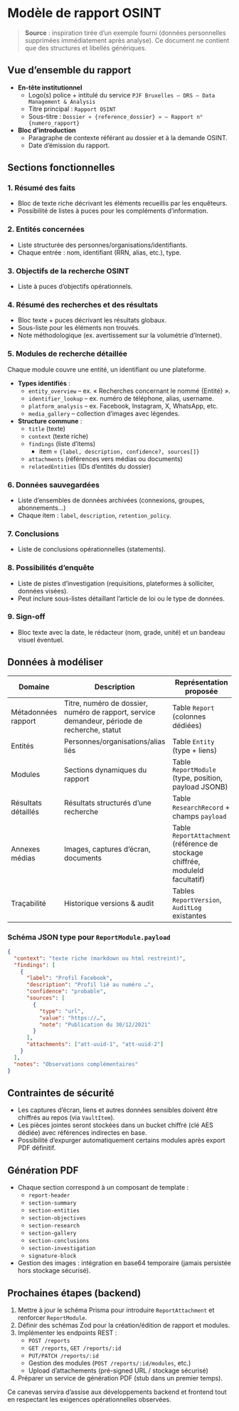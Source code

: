# Modèle de rapport OSINT

> **Source** : inspiration tirée d’un exemple fourni (données personnelles supprimées immédiatement après analyse). Ce document ne contient que des structures et libellés génériques.

## Vue d’ensemble du rapport

- **En-tête institutionnel**
  - Logo(s) police + intitulé du service `PJF Bruxelles – DRS – Data Management & Analysis`
  - Titre principal : `Rapport OSINT`
  - Sous-titre : `Dossier « {reference_dossier} » – Rapport n° {numero_rapport}`
- **Bloc d’introduction**
  - Paragraphe de contexte référant au dossier et à la demande OSINT.
  - Date d’émission du rapport.

## Sections fonctionnelles

### 1. Résumé des faits
- Bloc de texte riche décrivant les éléments recueillis par les enquêteurs.
- Possibilité de listes à puces pour les compléments d’information.

### 2. Entités concernées
- Liste structurée des personnes/organisations/identifiants.
- Chaque entrée : nom, identifiant (RRN, alias, etc.), type.

### 3. Objectifs de la recherche OSINT
- Liste à puces d’objectifs opérationnels.

### 4. Résumé des recherches et des résultats
- Bloc texte + puces décrivant les résultats globaux.
- Sous-liste pour les éléments non trouvés.
- Note méthodologique (ex. avertissement sur la volumétrie d’Internet).

### 5. Modules de recherche détaillée
Chaque module couvre une entité, un identifiant ou une plateforme.

- **Types identifiés** :
  - `entity_overview` – ex. « Recherches concernant le nommé {Entité} ».
  - `identifier_lookup` – ex. numéro de téléphone, alias, username.
  - `platform_analysis` – ex. Facebook, Instagram, X, WhatsApp, etc.
  - `media_gallery` – collection d’images avec légendes.
- **Structure commune** :
  - `title` (texte)
  - `context` (texte riche)
  - `findings` (liste d’items)
    - item = `{label, description, confidence?, sources[]}`
  - `attachments` (références vers médias ou documents)
  - `relatedEntities` (IDs d’entités du dossier)

### 6. Données sauvegardées
- Liste d’ensembles de données archivées (connexions, groupes, abonnements…)
- Chaque item : `label`, `description`, `retention_policy`.

### 7. Conclusions
- Liste de conclusions opérationnelles (statements).

### 8. Possibilités d’enquête
- Liste de pistes d’investigation (requisitions, plateformes à solliciter, données visées).
- Peut inclure sous-listes détaillant l’article de loi ou le type de données.

### 9. Sign-off
- Bloc texte avec la date, le rédacteur (nom, grade, unité) et un bandeau visuel éventuel.

## Données à modéliser

| Domaine | Description | Représentation proposée |
| --- | --- | --- |
| Métadonnées rapport | Titre, numéro de dossier, numéro de rapport, service demandeur, période de recherche, statut | Table `Report` (colonnes dédiées) |
| Entités | Personnes/organisations/alias liés | Table `Entity` (type + liens) |
| Modules | Sections dynamiques du rapport | Table `ReportModule` (type, position, payload JSONB) |
| Résultats détaillés | Résultats structurés d’une recherche | Table `ResearchRecord` + champs `payload` |
| Annexes médias | Images, captures d’écran, documents | Table `ReportAttachment` (référence de stockage chiffrée, moduleId facultatif) |
| Traçabilité | Historique versions & audit | Tables `ReportVersion`, `AuditLog` existantes |

### Schéma JSON type pour `ReportModule.payload`

```json
{
  "context": "texte riche (markdown ou html restreint)",
  "findings": [
    {
      "label": "Profil Facebook",
      "description": "Profil lié au numéro …",
      "confidence": "probable",
      "sources": [
        {
          "type": "url",
          "value": "https://…",
          "note": "Publication du 30/12/2021"
        }
      ],
      "attachments": ["att-uuid-1", "att-uuid-2"]
    }
  ],
  "notes": "Observations complémentaires"
}
```

## Contraintes de sécurité

- Les captures d’écran, liens et autres données sensibles doivent être chiffrés au repos (via `VaultItem`).
- Les pièces jointes seront stockées dans un bucket chiffré (clé AES dédiée) avec références indirectes en base.
- Possibilité d’expurger automatiquement certains modules après export PDF définitif.

## Génération PDF

- Chaque section correspond à un composant de template :
  - `report-header`
  - `section-summary`
  - `section-entities`
  - `section-objectives`
  - `section-research`
  - `section-gallery`
  - `section-conclusions`
  - `section-investigation`
  - `signature-block`
- Gestion des images : intégration en base64 temporaire (jamais persistée hors stockage sécurisé).

## Prochaines étapes (backend)

1. Mettre à jour le schéma Prisma pour introduire `ReportAttachment` et renforcer `ReportModule`.
2. Définir des schémas Zod pour la création/édition de rapport et modules.
3. Implémenter les endpoints REST :
   - `POST /reports`
   - `GET /reports`, `GET /reports/:id`
   - `PUT/PATCH /reports/:id`
   - Gestion des modules (`POST /reports/:id/modules`, etc.)
   - Upload d’attachements (pré-signed URL / stockage sécurisé)
4. Préparer un service de génération PDF (stub dans un premier temps).

Ce canevas servira d’assise aux développements backend et frontend tout en respectant les exigences opérationnelles observées.
